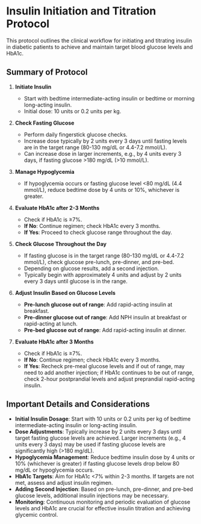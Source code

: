 # Insulin Initiation and Titration Protocol

This protocol outlines the clinical workflow for initiating and titrating insulin in diabetic patients to achieve and maintain target blood glucose levels and HbA1c.

## Summary of Protocol

1. **Initiate Insulin**
   - Start with bedtime intermediate-acting insulin or bedtime or morning long-acting insulin.
   - Initial dose: 10 units or 0.2 units per kg.

2. **Check Fasting Glucose**
   - Perform daily fingerstick glucose checks.
   - Increase dose typically by 2 units every 3 days until fasting levels are in the target range (80-130 mg/dL or 4.4-7.2 mmol/L).
   - Can increase dose in larger increments, e.g., by 4 units every 3 days, if fasting glucose >180 mg/dL (>10 mmol/L).

3. **Manage Hypoglycemia**
   - If hypoglycemia occurs or fasting glucose level <80 mg/dL (4.4 mmol/L), reduce bedtime dose by 4 units or 10%, whichever is greater.

4. **Evaluate HbA1c after 2-3 Months**
   - Check if HbA1c is ≥7%.
   - **If No**: Continue regimen; check HbA1c every 3 months.
   - **If Yes**: Proceed to check glucose range throughout the day.

5. **Check Glucose Throughout the Day**
   - If fasting glucose is in the target range (80-130 mg/dL or 4.4-7.2 mmol/L), check glucose pre-lunch, pre-dinner, and pre-bed.
   - Depending on glucose results, add a second injection.
   - Typically begin with approximately 4 units and adjust by 2 units every 3 days until glucose is in the range.

6. **Adjust Insulin Based on Glucose Levels**
   - **Pre-lunch glucose out of range**: Add rapid-acting insulin at breakfast.
   - **Pre-dinner glucose out of range**: Add NPH insulin at breakfast or rapid-acting at lunch.
   - **Pre-bed glucose out of range**: Add rapid-acting insulin at dinner.

7. **Evaluate HbA1c after 3 Months**
   - Check if HbA1c is ≥7%.
   - **If No**: Continue regimen; check HbA1c every 3 months.
   - **If Yes**: Recheck pre-meal glucose levels and if out of range, may need to add another injection; if HbA1c continues to be out of range, check 2-hour postprandial levels and adjust preprandial rapid-acting insulin.

## Important Details and Considerations

- **Initial Insulin Dosage**: Start with 10 units or 0.2 units per kg of bedtime intermediate-acting insulin or long-acting insulin.
- **Dose Adjustments**: Typically increase by 2 units every 3 days until target fasting glucose levels are achieved. Larger increments (e.g., 4 units every 3 days) may be used if fasting glucose levels are significantly high (>180 mg/dL).
- **Hypoglycemia Management**: Reduce bedtime insulin dose by 4 units or 10% (whichever is greater) if fasting glucose levels drop below 80 mg/dL or hypoglycemia occurs.
- **HbA1c Targets**: Aim for HbA1c <7% within 2-3 months. If targets are not met, assess and adjust insulin regimen.
- **Adding Second Injection**: Based on pre-lunch, pre-dinner, and pre-bed glucose levels, additional insulin injections may be necessary.
- **Monitoring**: Continuous monitoring and periodic evaluation of glucose levels and HbA1c are crucial for effective insulin titration and achieving glycemic control.